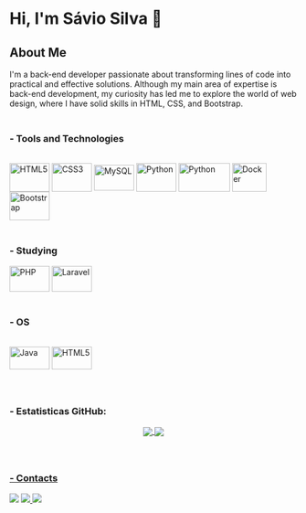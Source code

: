 # Hi, I'm Sávio Silva 👋

## About Me

I'm a back-end developer passionate about transforming lines of code into practical and effective solutions. Although my main area of expertise is back-end development, my curiosity has led me to explore the world of web design, where I have solid skills in HTML, CSS, and Bootstrap.

### <br> - Tools and Technologies
<div style="display: inline_block;"><br>
  <img align="center" alt="HTML5" height="50" width="70" src="https://cdn.jsdelivr.net/gh/devicons/devicon/icons/html5/html5-original.svg" />
  <img align="center" alt="CSS3" height="50" width="70" src="https://cdn.jsdelivr.net/gh/devicons/devicon/icons/css3/css3-original.svg" />
  <img align="center" alt="MySQL" height="45" width="70" src="https://img.shields.io/badge/MySQL-005C84?style=for-the-badge&logo=mysql&logoColor=white" />
  <img align="center" alt="Python" height="50" width="70" src="https://cdn.jsdelivr.net/gh/devicons/devicon/icons/python/python-original.svg" />
  <img align="center" alt="Python" height="50" width="90" src="https://img.shields.io/badge/Django-092E20?style=for-the-badge&logo=django&logoColor=white" />
  <img align="center" alt="Docker" height="50" width="60" src="https://img.icons8.com/fluency/48/docker.png" />
  <img align="center" alt="Bootstrap" height="50" width="70" src="https://img.shields.io/badge/Bootstrap-563D7C?style=for-the-badge&logo=bootstrap&logoColor=white" /> 
  </div>

### <br> - Studying
<div style="display: inline-block;">
  <img align="center" alt="PHP" height="45" width="70" src="https://cdn.jsdelivr.net/gh/devicons/devicon/icons/php/php-original.svg" />
  <img align="center" alt="Laravel" height="45" width="70" src="https://cdn.jsdelivr.net/gh/devicons/devicon/icons/laravel/laravel-plain.svg" />
</div>

### <br> - OS
<div style="display: inline_block;"><br>
  <img align="center" alt="Java" height="40" width="70" src="https://img.shields.io/badge/Linux-FCC624?style=for-the-badge&logo=linux&logoColor=black" />
  <img align="center" alt="HTML5" height="40" width="70" src="https://img.shields.io/badge/Windows-0078D6?style=for-the-badge&logo=windows&logoColor=white" />
</div>


### <br><br> - Estatisticas GitHub:
<div align="center">
  <a href="https://github.com/saviodev23">
  <img align="center" src="https://github-readme-stats.vercel.app/api?username=saviocoder&theme=blue-green"/>
  <img align="center" src="https://github-readme-stats.vercel.app/api/top-langs/?username=saviodev23&theme=radical&layout=compact&line_height=40&hide=css"/>
</div>
  
  
### <br><br> - Contacts
<div>
  <a href= "https://instagram.com/savio_dev" target="_blank"><img src="https://img.shields.io/badge/-Instagram-%23E4405F?style=for-the-badge&logo=instagram&logoColor=white" target="_blank"></a>
  <a href= "mailto:saviosantosifbaiano@gmail.com"><img src="https://img.shields.io/badge/Gmail-D14836?style=for-the-badge&logo=gmail&logoColor=white" target="_blank"</a>
  <a href= "https://www.linkedin.com/in/s%C3%A1vio-santos-147b0018a/" target="_blank"><img src="https://img.shields.io/badge/-LinkedIn-%230077B5?style=for-the-badge&logo=linkedin&logoColor=white" target="_blank"></a>   
</div>

